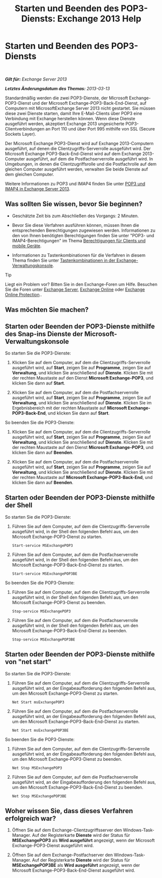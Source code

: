 ﻿---
title: 'Starten und Beenden des POP3-Diensts: Exchange 2013 Help'
TOCTitle: Starten und Beenden des POP3-Diensts
ms:assetid: 3d543921-d8c9-4d4b-99a1-82446b585ceb
ms:mtpsurl: https://technet.microsoft.com/de-de/library/Aa997475(v=EXCHG.150)
ms:contentKeyID: 50475426
ms.date: 04/24/2018
mtps_version: v=EXCHG.150
ms.translationtype: HT
---

# Starten und Beenden des POP3-Diensts

 

_**Gilt für:** Exchange Server 2013_

_**Letztes Änderungsdatum des Themas:** 2013-03-13_

Standardmäßig werden die zwei POP3-Dienste, der Microsoft Exchange-POP3-Dienst und der Microsoft Exchange-POP3-Back-End-Dienst, auf Computern mit MicrosoftExchange Server 2013 nicht gestartet. Sie müssen diese zwei Dienste starten, damit Ihre E-Mail-Clients über POP3 eine Verbindung mit Exchange herstellen können. Wenn diese Dienste ausgeführt werden, akzeptiert Exchange 2013 ungesicherte POP3-Clientverbindungen an Port 110 und über Port 995 mithilfe von SSL (Secure Sockets Layer).

Der Microsoft Exchange POP3-Dienst wird auf Exchange 2013-Computern ausgeführt, auf denen die Clientzugriffs-Serverrolle ausgeführt wird. Der Microsoft Exchange POP3-Back-End-Dienst wird auf dem Exchange 2013-Computer ausgeführt, auf dem die Postfachserverrolle ausgeführt wird. In Umgebungen, in denen die Clientzugriffsrolle und die Postfachrolle auf dem gleichen Computer ausgeführt werden, verwalten Sie beide Dienste auf dem gleichen Computer.

Weitere Informationen zu POP3 und IMAP4 finden Sie unter [POP3 und IMAP4 in Exchange Server 2013](pop3-and-imap4-in-exchange-server-2013-exchange-2013-help.md).

## Was sollten Sie wissen, bevor Sie beginnen?

  - Geschätzte Zeit bis zum Abschließen des Vorgangs: 2 Minuten.

  - Bevor Sie diese Verfahren ausführen können, müssen Ihnen die entsprechenden Berechtigungen zugewiesen werden. Informationen zu den von Ihnen benötigten Berechtigungen finden Sie unter "POP3- und IMAP4-Berechtigungen" im Thema [Berechtigungen für Clients und mobile Geräte](clients-and-mobile-devices-permissions-exchange-2013-help.md).

  - Informationen zu Tastenkombinationen für die Verfahren in diesem Thema finden Sie unter [Tastenkombinationen in der Exchange-Verwaltungskonsole](keyboard-shortcuts-in-the-exchange-admin-center-exchange-online-protection-help.md).


> [!TIP]
> Liegt ein Problem vor? Bitten Sie in den Exchange-Foren um Hilfe. Besuchen Sie die Foren unter <A href="https://go.microsoft.com/fwlink/p/?linkid=60612">Exchange Server</A>, <A href="https://go.microsoft.com/fwlink/p/?linkid=267542">Exchange Online</A> oder <A href="https://go.microsoft.com/fwlink/p/?linkid=285351">Exchange Online Protection</A>..



## Was möchten Sie machen?

## Starten oder Beenden der POP3-Dienste mithilfe des Snap-ins Dienste der Microsoft-Verwaltungskonsole

So starten Sie die POP3-Dienste:

1.  Klicken Sie auf dem Computer, auf dem die Clientzugriffs-Serverrolle ausgeführt wird, auf **Start**, zeigen Sie auf **Programme**, zeigen Sie auf **Verwaltung**, und klicken Sie anschließend auf **Dienste**. Klicken Sie mit der rechten Maustaste auf den Dienst **Microsoft Exchange-POP3**, und klicken Sie dann auf **Start**.

2.  Klicken Sie auf dem Computer, auf dem die Postfachserverrolle ausgeführt wird, auf **Start**, zeigen Sie auf **Programme**, zeigen Sie auf **Verwaltung**, und klicken Sie anschließend auf **Dienste**. Klicken Sie im Ergebnisbereich mit der rechten Maustaste auf **Microsoft Exchange-POP3-Back-End**, und klicken Sie dann auf **Start**.

So beenden Sie die POP3-Dienste:

1.  Klicken Sie auf dem Computer, auf dem die Clientzugriffs-Serverrolle ausgeführt wird, auf **Start**, zeigen Sie auf **Programme**, zeigen Sie auf **Verwaltung**, und klicken Sie anschließend auf **Dienste**. Klicken Sie mit der rechten Maustaste auf den Dienst **Microsoft Exchange-POP3**, und klicken Sie dann auf **Beenden**.

2.  Klicken Sie auf dem Computer, auf dem die Postfachserverrolle ausgeführt wird, auf **Start**, zeigen Sie auf **Programme**, zeigen Sie auf **Verwaltung**, und klicken Sie anschließend auf **Dienste**. Klicken Sie mit der rechten Maustaste auf **Microsoft Exchange-POP3-Back-End**, und klicken Sie dann auf **Beenden**.

## Starten oder Beenden der POP3-Dienste mithilfe der Shell

So starten Sie die POP3-Dienste:

1.  Führen Sie auf dem Computer, auf dem die Clientzugriffs-Serverrolle ausgeführt wird, in der Shell den folgenden Befehl aus, um den Microsoft Exchange-POP3-Dienst zu starten.
    
        Start-service MSExchangePOP3

2.  Führen Sie auf dem Computer, auf dem die Postfachserverrolle ausgeführt wird, in der Shell den folgenden Befehl aus, um den Microsoft Exchange-POP3-Back-End-Dienst zu starten.
    
        Start-service MSExchangePOP3BE

So beenden Sie die POP3-Dienste:

1.  Führen Sie auf dem Computer, auf dem die Clientzugriffs-Serverrolle ausgeführt wird, in der Shell den folgenden Befehl aus, um den Microsoft Exchange-POP3-Dienst zu beenden.
    
        Stop-service MSExchangePOP3

2.  Führen Sie auf dem Computer, auf dem die Postfachserverrolle ausgeführt wird, in der Shell den folgenden Befehl aus, um den Microsoft Exchange-POP3-Back-End-Dienst zu beenden.
    
        Stop-service MSExchangePOP3BE

## Starten oder Beenden der POP3-Dienste mithilfe von "net start"

So starten Sie die POP3-Dienste:

1.  Führen Sie auf dem Computer, auf dem die Clientzugriffs-Serverrolle ausgeführt wird, an der Eingabeaufforderung den folgenden Befehl aus, um den Microsoft Exchange-POP3-Dienst zu starten.
    
        Net Start msExchangePOP3

2.  Führen Sie auf dem Computer, auf dem die Postfachserverrolle ausgeführt wird, an der Eingabeaufforderung den folgenden Befehl aus, um den Microsoft Exchange-POP3-Back-End-Dienst zu starten.
    
        Net Start msExchangePOP3BE

So beenden Sie die POP3-Dienste:

1.  Führen Sie auf dem Computer, auf dem die Clientzugriffs-Serverrolle ausgeführt wird, an der Eingabeaufforderung den folgenden Befehl aus, um den Microsoft Exchange-POP3-Dienst zu beenden.
    
        Net Stop MSExchangePOP3

2.  Führen Sie auf dem Computer, auf dem die Postfachserverrolle ausgeführt wird, an der Eingabeaufforderung den folgenden Befehl aus, um den Microsoft Exchange-POP3-Back-End-Dienst zu beenden.
    
        Net Stop MSExchangePOP3BE

## Woher wissen Sie, dass dieses Verfahren erfolgreich war?

1.  Öffnen Sie auf dem Exchange-Clientzugriffsserver den Windows-Task-Manager. Auf der Registerkarte **Dienste** wird der Status für **MSExchangePOP3** als **Wird ausgeführt** angezeigt, wenn der Microsoft Exchange-POP3-Dienst ausgeführt wird.

2.  Öffnen Sie auf dem Exchange-Postfachserver den Windows-Task-Manager. Auf der Registerkarte **Dienste** wird der Status für **MSExchangePOP3BE** als **Wird ausgeführt** angezeigt, wenn der Microsoft Exchange-POP3-Back-End-Dienst ausgeführt wird.

